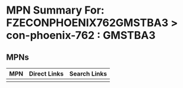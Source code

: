 



# MPN Summary For: FZECONPHOENIX762GMSTBA3 > con-phoenix-762 : GMSTBA3

## MPNs
  

|MPN|Direct Links|Search Links|
| :--- | :--- | :--- |
||||
